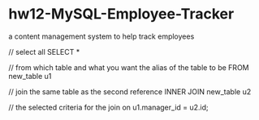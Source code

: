 # hw12-MySQL-Employee-Tracker
a content management system to help track employees


// select all
SELECT *

// from which table and what you want the alias of the table to be
FROM new_table u1

// join the same table as the second reference 
INNER JOIN new_table u2

// the selected criteria for the join
on u1.manager_id = u2.id;